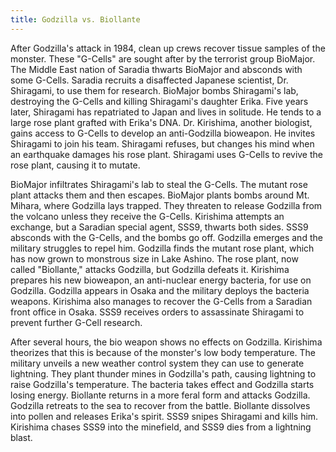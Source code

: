 ```yaml
---
title: Godzilla vs. Biollante
---
```


After Godzilla's attack in 1984, clean up crews recover tissue samples of the
monster. These "G-Cells" are sought after by the terrorist group BioMajor. The
Middle East nation of Saradia thwarts BioMajor and absconds with some G-Cells.
Saradia recruits a disaffected Japanese scientist, Dr. Shiragami, to use them
for research. BioMajor bombs Shiragami's lab, destroying the G-Cells and killing
Shiragami's daughter Erika. Five years later, Shiragami has repatriated to Japan
and lives in solitude. He tends to a large rose plant grafted with Erika's DNA.
Dr. Kirishima, another biologist, gains access to G-Cells to develop an
anti-Godzilla bioweapon. He invites Shiragami to join his team. Shiragami
refuses, but changes his mind when an earthquake damages his rose plant.
Shiragami uses G-Cells to revive the rose plant, causing it to mutate.

BioMajor infiltrates Shiragami's lab to steal the G-Cells. The mutant rose plant
attacks them and then escapes. BioMajor plants bombs around Mt. Mihara, where
Godzilla lays trapped. They threaten to release Godzilla from the volcano unless
they receive the G-Cells. Kirishima attempts an exchange, but a Saradian special
agent, SSS9, thwarts both sides. SSS9 absconds with the G-Cells, and the bombs
go off. Godzilla emerges and the military struggles to repel him. Godzilla finds
the mutant rose plant, which has now grown to monstrous size in Lake Ashino. The
rose plant, now called "Biollante," attacks Godzilla, but Godzilla defeats it.
Kirishima prepares his new bioweapon, an anti-nuclear energy bacteria, for use
on Godzilla. Godzilla appears in Osaka and the military deploys the bacteria
weapons. Kirishima also manages to recover the G-Cells from a Saradian front
office in Osaka. SSS9 receives orders to assassinate Shiragami to prevent
further G-Cell research.

After several hours, the bio weapon shows no effects on Godzilla. Kirishima
theorizes that this is because of the monster's low body temperature. The
military unveils a new weather control system they can use to generate
lightning. They plant thunder mines in Godzilla's path, causing lightning to
raise Godzilla's temperature. The bacteria takes effect and Godzilla starts
losing energy. Biollante returns in a more feral form and attacks Godzilla.
Godzilla retreats to the sea to recover from the battle. Biollante dissolves
into pollen and releases Erika's spirit. SSS9 snipes Shiragami and kills him.
Kirishima chases SSS9 into the minefield, and SSS9 dies from a lightning blast.
